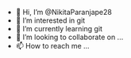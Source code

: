 - 👋 Hi, I’m @NikitaParanjape28
- 👀 I’m interested in git
- 🌱 I’m currently learning git
- 💞️ I’m looking to collaborate on ...
- 📫 How to reach me ...

<!---
NikitaParanjape28/NikitaParanjape28 is a ✨ special ✨ repository because its `README.md` (this file) appears on your GitHub profile.
You can click the Preview link to take a look at your changes.
--->
